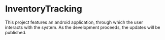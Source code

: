# InventoryTracking

This project features an android application, through which the user interacts with the system. 
As the development proceeds, the updates will be published. 
